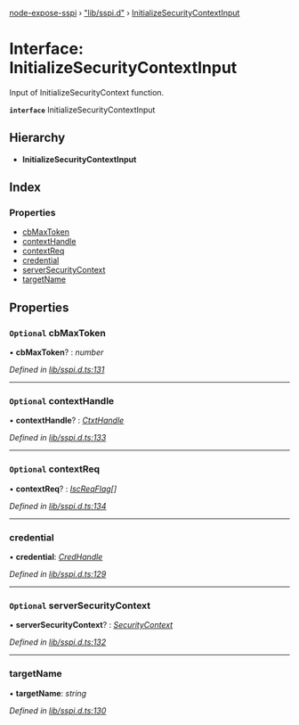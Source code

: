 [node-expose-sspi](../README.md) › ["lib/sspi.d"](../modules/_lib_sspi_d_.md) › [InitializeSecurityContextInput](_lib_sspi_d_.initializesecuritycontextinput.md)

# Interface: InitializeSecurityContextInput

Input of InitializeSecurityContext function.

**`interface`** InitializeSecurityContextInput

## Hierarchy

* **InitializeSecurityContextInput**

## Index

### Properties

* [cbMaxToken](_lib_sspi_d_.initializesecuritycontextinput.md#optional-cbmaxtoken)
* [contextHandle](_lib_sspi_d_.initializesecuritycontextinput.md#optional-contexthandle)
* [contextReq](_lib_sspi_d_.initializesecuritycontextinput.md#optional-contextreq)
* [credential](_lib_sspi_d_.initializesecuritycontextinput.md#credential)
* [serverSecurityContext](_lib_sspi_d_.initializesecuritycontextinput.md#optional-serversecuritycontext)
* [targetName](_lib_sspi_d_.initializesecuritycontextinput.md#targetname)

## Properties

### `Optional` cbMaxToken

• **cbMaxToken**? : *number*

*Defined in [lib/sspi.d.ts:131](https://github.com/jlguenego/node-expose-sspi/blob/b79cf99/lib/sspi.d.ts#L131)*

___

### `Optional` contextHandle

• **contextHandle**? : *[CtxtHandle](_lib_sspi_d_.ctxthandle.md)*

*Defined in [lib/sspi.d.ts:133](https://github.com/jlguenego/node-expose-sspi/blob/b79cf99/lib/sspi.d.ts#L133)*

___

### `Optional` contextReq

• **contextReq**? : *[IscReqFlag](../modules/_lib_flags_iscreqflag_d_.md#iscreqflag)[]*

*Defined in [lib/sspi.d.ts:134](https://github.com/jlguenego/node-expose-sspi/blob/b79cf99/lib/sspi.d.ts#L134)*

___

###  credential

• **credential**: *[CredHandle](_lib_sspi_d_.credhandle.md)*

*Defined in [lib/sspi.d.ts:129](https://github.com/jlguenego/node-expose-sspi/blob/b79cf99/lib/sspi.d.ts#L129)*

___

### `Optional` serverSecurityContext

• **serverSecurityContext**? : *[SecurityContext](_lib_sspi_d_.securitycontext.md)*

*Defined in [lib/sspi.d.ts:132](https://github.com/jlguenego/node-expose-sspi/blob/b79cf99/lib/sspi.d.ts#L132)*

___

###  targetName

• **targetName**: *string*

*Defined in [lib/sspi.d.ts:130](https://github.com/jlguenego/node-expose-sspi/blob/b79cf99/lib/sspi.d.ts#L130)*
